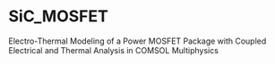 # SiC_MOSFET
Electro-Thermal Modeling of a Power MOSFET Package with Coupled Electrical and Thermal Analysis in COMSOL Multiphysics
